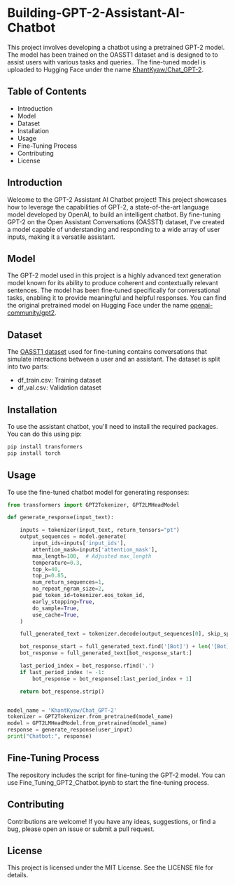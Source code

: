 # Building-GPT-2-Assistant-AI-Chatbot
This project involves developing a chatbot using a pretrained GPT-2 model. The model has been trained on the OASST1 dataset and is designed to to assist users with various tasks and queries.. The fine-tuned model is uploaded to Hugging Face under the name [KhantKyaw/Chat_GPT-2](https://huggingface.co/KhantKyaw/Chat_GPT-2). 

## Table of Contents

- Introduction
- Model 
- Dataset
- Installation
- Usage
- Fine-Tuning Process
- Contributing
- License

## Introduction
Welcome to the GPT-2 Assistant AI Chatbot project! This project showcases how to leverage the capabilities of GPT-2, a state-of-the-art language model developed by OpenAI, to build an intelligent chatbot. By fine-tuning GPT-2 on the Open Assistant Conversations (OASST1) dataset, I've created a model capable of understanding and responding to a wide array of user inputs, making it a versatile assistant.

## Model 
The GPT-2 model used in this project is a highly advanced text generation model known for its ability to produce coherent and contextually relevant sentences. The model has been fine-tuned specifically for conversational tasks, enabling it to provide meaningful and helpful responses. You can find the original pretrained model on Hugging Face under the name [openai-community/gpt2](https://huggingface.co/openai-community/gpt2).

## Dataset
The [OASST1 dataset](https://www.kaggle.com/datasets/snehilsanyal/oasst1?select=oasst1-val.csv) used for fine-tuning contains conversations that simulate interactions between a user and an assistant. The dataset is split into two parts:
- df_train.csv: Training dataset
- df_val.csv: Validation dataset
    
## Installation
To use the assistant chatbot, you'll need to install the required packages. You can do this using pip:

``` python
pip install transformers
pip install torch
```

## Usage
To use the fine-tuned chatbot model for generating responses:

```python
from transformers import GPT2Tokenizer, GPT2LMHeadModel

def generate_response(input_text):

    inputs = tokenizer(input_text, return_tensors="pt")
    output_sequences = model.generate(
        input_ids=inputs['input_ids'],
        attention_mask=inputs['attention_mask'],
        max_length=100,  # Adjusted max_length
        temperature=0.3,
        top_k=40,
        top_p=0.85,
        num_return_sequences=1,
        no_repeat_ngram_size=2,
        pad_token_id=tokenizer.eos_token_id,
        early_stopping=True,
        do_sample=True,
        use_cache=True,
    )

    full_generated_text = tokenizer.decode(output_sequences[0], skip_special_tokens=True)

    bot_response_start = full_generated_text.find('[Bot]') + len('[Bot]')
    bot_response = full_generated_text[bot_response_start:]

    last_period_index = bot_response.rfind('.')
    if last_period_index != -1:
        bot_response = bot_response[:last_period_index + 1]

    return bot_response.strip()


model_name = 'KhantKyaw/Chat_GPT-2'
tokenizer = GPT2Tokenizer.from_pretrained(model_name)
model = GPT2LMHeadModel.from_pretrained(model_name)
response = generate_response(user_input)
print("Chatbot:", response)

```
## Fine-Tuning Process
The repository includes the script for fine-tuning the GPT-2 model. You can use Fine_Tuning_GPT2_Chatbot.ipynb to start the fine-tuning process.

## Contributing
Contributions are welcome! If you have any ideas, suggestions, or find a bug, please open an issue or submit a pull request.

## License
This project is licensed under the MIT License. See the LICENSE file for details.

